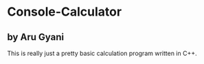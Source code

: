 # Console-Calculator
## by Aru Gyani

This is really just a pretty basic calculation program written in C++. 

